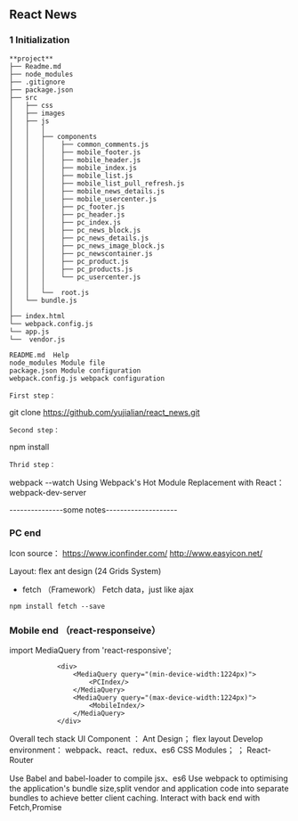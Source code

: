 ## React News

### 1 Initialization
```
**project**
├── Readme.md
├── node_modules
├── .gitignore
├── package.json
├── src
│   ├── css
│   ├── images
│   ├── js
│   │   │
│   │	├── components
│   │   │    ├── common_comments.js
│   │   │    ├── mobile_footer.js
│   │   │    ├── mobile_header.js
│   │   │    ├── mobile_index.js
│   │   │    ├── mobile_list.js
│   │   │    ├── mobile_list_pull_refresh.js
│   │   │    ├── mobile_news_details.js
│   │   │    ├── mobile_usercenter.js
│   │   │    ├── pc_footer.js
│   │   │    ├── pc_header.js
│   │   │    ├── pc_index.js
│   │   │    ├── pc_news_block.js
│   │   │    ├── pc_news_details.js
│   │   │    ├── pc_news_image_block.js
│   │   │    ├── pc_newscontainer.js
│   │   │    ├── pc_product.js
│   │   │    ├── pc_products.js
│   │   │    └── pc_usercenter.js
│   │   │
│   │   └──  root.js
│	└── bundle.js
│
├── index.html
└── webpack.config.js
└── app.js
└──  vendor.js
```
```
README.md  Help
node_modules Module file
package.json Module configuration
webpack.config.js webpack configuration

First step：
```
git clone https://github.com/yujialian/react_news.git
```
Second step：
```
npm install
```
Thrid step：
```
webpack --watch
Using Webpack's Hot Module Replacement with React： webpack-dev-server


---------------some notes--------------------

### PC end
Icon source：
https://www.iconfinder.com/
http://www.easyicon.net/

Layout: flex  ant design (24 Grids System)

- fetch （Framework）
Fetch data，just like ajax
```
npm install fetch --save

```




### Mobile end （react-responseive）
import MediaQuery from 'react-responsive';

```
            <div>
			    <MediaQuery query="(min-device-width:1224px)">
					<PCIndex/>
				</MediaQuery>
				<MediaQuery query="(max-device-width:1224px)">
					<MobileIndex/>
				</MediaQuery>
			</div>
```


Overall tech stack
UI Component ： Ant Design； flex layout
Develop environment： webpack、react、redux、es6
CSS Modules；  ； React-Router

Use Babel and babel-loader to compile jsx、es6
Use webpack to optimising the application's bundle size,split vendor and application code into separate bundles to achieve better client caching. 
Interact with back end with Fetch,Promise
